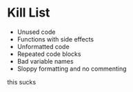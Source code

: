 Kill List
=========
* Unused code
* Functions with side effects
* Unformatted code
* Repeated code blocks
* Bad variable names
* Sloppy formatting and no commenting

this sucks
